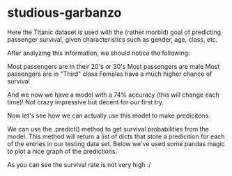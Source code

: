 # studious-garbanzo
Here the Titanic dataset is used with the (rather morbid)
goal of predicting passenger survival, given characteristics such as gender, age, class, etc.

After analyzing this information, we should notice the following:

Most passengers are in their 20's or 30's
Most passengers are male
Most passengers are in "Third" class
Females have a much higher chance of survival

And we now we have a model with a 74% accuracy (this will change each time)! Not crazy impressive but decent for our first try.

Now let's see how we can actually use this model to make predicitons.

We can use the .predict() method to get survival probabilities from the model. 
This method will return a list of dicts that store a predicition for each of the entries in our testing data set.
Below we've used some pandas magic to plot a nice graph of the predictions.

As you can see the survival rate is not very high :/
